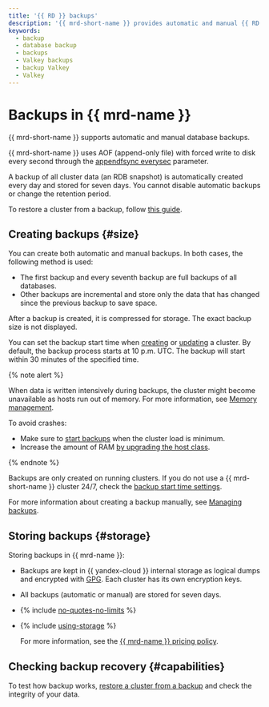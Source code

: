 ```yaml
---
title: '{{ RD }} backups'
description: '{{ mrd-short-name }} provides automatic and manual {{ RD }} database backups. A backup of all cluster data (an RDB snapshot) is automatically created every day. You can set the backup start time when creating or updating a {{ RD }} cluster.'
keywords:
  - backup
  - database backup
  - backups
  - Valkey backups
  - backup Valkey
  - Valkey
---
```


# Backups in {{ mrd-name }}

{{ mrd-short-name }} supports automatic and manual database backups.

{{ mrd-short-name }} uses AOF (append-only file) with forced write to disk every second through the [appendfsync everysec](http://download.redis.io/redis-stable/redis.conf) parameter.

A backup of all cluster data (an RDB snapshot) is automatically created every day and stored for seven days. You cannot disable automatic backups or change the retention period.

To restore a cluster from a backup, follow [this guide](../operations/cluster-backups.md).

## Creating backups {#size}

You can create both automatic and manual backups. In both cases, the following method is used:

* The first backup and every seventh backup are full backups of all databases.
* Other backups are incremental and store only the data that has changed since the previous backup to save space.

After a backup is created, it is compressed for storage. The exact backup size is not displayed.

You can set the backup start time when [creating](../operations/cluster-create.md) or [updating](../operations/update.md#change-additional-settings) a cluster. By default, the backup process starts at 10 p.m. UTC. The backup will start within 30 minutes of the specified time.

{% note alert %}

When data is written intensively during backups, the cluster might become unavailable as hosts run out of memory. For more information, see [Memory management](memory-management.md).

To avoid crashes:
* Make sure to [start backups](../operations/update.md#change-additional-settings) when the cluster load is minimum.
* Increase the amount of RAM [by upgrading the host class](../operations/update.md#change-resource-preset).

{% endnote %}

Backups are only created on running clusters. If you do not use a {{ mrd-short-name }} cluster 24/7, check the [backup start time settings](../operations/update.md#change-additional-settings).

For more information about creating a backup manually, see [Managing backups](../operations/cluster-backups.md).

## Storing backups {#storage}

Storing backups in {{ mrd-name }}:

* Backups are kept in {{ yandex-cloud }} internal storage as logical dumps and encrypted with [GPG](https://en.wikipedia.org/wiki/GNU_Privacy_Guard). Each cluster has its own encryption keys.

* All backups (automatic or manual) are stored for seven days.

* {% include [no-quotes-no-limits](../../_includes/mdb/backups/no-quotes-no-limits.md) %}

* {% include [using-storage](../../_includes/mdb/backups/storage.md) %}

   For more information, see the [{{ mrd-name }} pricing policy](../pricing.md#rules-storage).

## Checking backup recovery {#capabilities}

To test how backup works, [restore a cluster from a backup](../operations/cluster-backups.md) and check the integrity of your data.
